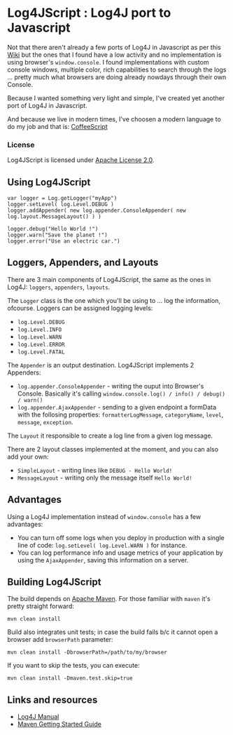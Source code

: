 # Log4JScript : Log4J port to Javascript

Not that there aren't already a few ports of Log4J in Javascript as per this [Wiki](http://en.wikipedia.org/wiki/Log4j) but the ones that I found have a low activity and no implementation is using browser's `window.console`.
I found implementations with custom console windows, multiple color, rich capabilities to search through the logs ... pretty much what browsers are doing already nowdays through their own Console.

Because I wanted something very light and simple, I've created yet another port of Log4J in Javascript.

And because we live in modern times, I've choosen a modern language to do my job and that is: [CoffeeScript](http://coffeescript.org)

### License

Log4JScript is licensed under [Apache License 2.0](http://www.apache.org/licenses/LICENSE-2.0.html).

## Using Log4JScript

    var logger = Log.getLogger("myApp")
    logger.setLevel( log.Level.DEBUG )
    logger.addAppender( new log.appender.ConsoleAppender( new log.layout.MessageLayout() ) )

    logger.debug("Hello World !")
    logger.warn("Save the planet !")
    logger.error("Use an electric car.")
    


## Loggers, Appenders, and Layouts

There are 3 main components of Log4JScript, the same as the ones in Log4J: `loggers`, `appenders`, `layouts`.

The `Logger` class is the one which you'll be using to ... log the information, ofcourse.
Loggers can be assigned logging levels:

* `log.Level.DEBUG`
* `log.Level.INFO`
* `log.Level.WARN`
* `log.Level.ERROR`
* `log.Level.FATAL`

The `Appender` is an output destination. Log4JScript implements 2 Appenders:

* `log.appender.ConsoleAppender` - writing the ouput into Browser's Console. Basically it's calling `window.console.log() / info() / debug() / warn()`
* `log.appender.AjaxAppender` - sending to a given endpoint a formData with the follosing properties: `formatterLogMessage`, `categoryName`, `level`, `message`, `exception`.

The `Layout` it responsible to create a log line from a given log message. 

There are 2 layout classes implemented at the moment, and you can also add your own:

* `SimpleLayout` - writing lines like `DEBUG - Hello World!`
* `MessageLayout` - writing only the message itself `Hello World!`

## Advantages

Using a Log4J implementation instead of `window.console` has a few advantages:

* You can turn off some logs when you deploy in production with a single line of code: `log.setLevel( log.Level.WARN )` for instance.
* You can log performance info and usage metrics of your application by using the `AjaxAppender`, saving this information on a server.

## Building Log4JScript

The build depends on [Apache Maven](http://maven.apache.org/guides/getting-started/index.html). 
For those familiar with `maven` it's pretty straight forward: 

    mvn clean install

Build also integrates unit tests; in case the build fails b/c it cannot open a browser add `browserPath` parameter:

    mvn clean install -DbrowserPath=/path/to/my/browser

If you want to skip the tests, you can execute:

    mvn clean install -Dmaven.test.skip=true

## Links and resources

* [Log4J Manual](http://logging.apache.org/log4j/1.2/manual.html)
* [Maven Getting Started Guide](http://maven.apache.org/guides/getting-started/index.html)



